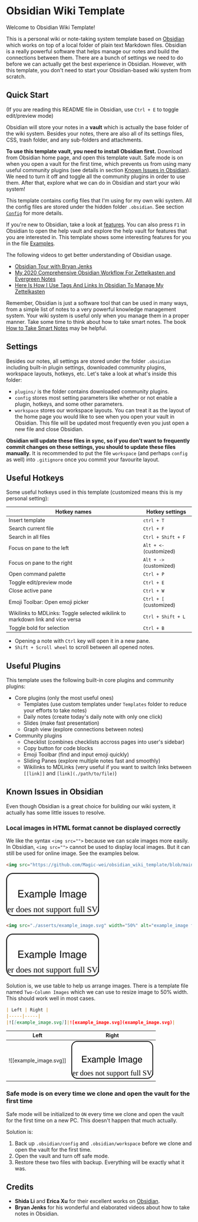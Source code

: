 # Obsidian Wiki Template
Welcome to Obsidian Wiki Template!

This is a personal wiki or note-taking system template based on [Obsidian](https://obsidian.md/) which works on top of a local folder of plain text Markdown files. Obsidian is a really powerful software that helps manage our notes and build the connections between them. There are a bunch of settings we need to do before we can actually get the best experience in Obsidian. However, with this template, you don't need to start your Obsidian-based wiki system from scratch.

## Quick Start

(If you are reading this README file in Obsidian, use `Ctrl + E` to toggle edit/preview mode)

Obsidian will store your notes in a **vault** which is actually the base folder of the wiki system. Besides your notes, there are also all of its settings files, CSS, trash folder, and any sub-folders and attachments.

**To use this template vault, you need to install Obsidian first.** Download from Obsidian home page, and open this template vault. Safe mode is on when you open a vault for the first time, which prevents us from using many useful community plugins (see details in section [Known Issues in Obsidian](#Known-Issues-in-Obsidian)). We need to turn it off and toggle all the community plugins in order to use them. After that, explore what we can do in Obsidian and start your wiki system!

This template contains config files that I'm using for my own wiki system. All the config files are stored under the hidden folder `.obsidian`. See section [`Config`](#config) for more details.

If you're new to Obsidian, take a look at [features](https://obsidian.md/features). You can also press `F1` in Obsidian to open the help vault and explore the help vault for features that you are interested in.  This template shows some interesting features for you in the file [Examples](Examples.md). 

The following videos to get better understanding of Obsidian usage.

- [Obsidian Tour with Bryan Jenks](https://www.youtube.com/watch?v=GurXxeaq68o)
- [My 2020 Comprehensive Obsidian Workflow For Zettelkasten and Evergreen Notes](https://www.youtube.com/watch?v=Ewhfok91AdE)
- [Here Is How I Use Tags And Links In Obsidian To Manage My Zettelkasten](https://www.youtube.com/watch?v=zIh1S7ra3aI)

Remember, Obsidian is just a software tool that can be used in many ways, from a simple list of notes to a very powerful knowledge management system. Your wiki system is useful only when you manage them in a proper manner. Take some time to think about how to take smart notes. The book [How to Take Smart Notes](https://takesmartnotes.com/) may be helpful.

## Settings

Besides our notes, all settings are stored under the folder `.obsidian` including built-in plugin settings, downloaded community plugins, workspace layouts, hotkeys, etc. Let's take a look at what's inside this folder:

- `plugins/` is the folder contains downloaded community plugins.
- `config` stores most setting parameters like whether or not enable a plugin, hotkeys, and some other parameters.
- `workspace` stores our workspace layouts. You can treat it as the layout of the home page you would like to see when you open your vault in Obsidian. This file will be updated most frequently even you just open a new file and close Obsidian.

**Obsidian will update these files in sync, so if you don't want to frequently commit changes on these settings, you should to update these files manually.** It is recommended to put the file `workspace` (and perhaps `config` as well) into `.gitignore` once you commit your favourite layout.

## Useful Hotkeys

Some useful hotkeys used in this template (customized means this is my personal setting):

| Hotkey names                                                 | Hotkey settings         |
| ------------------------------------------------------------ | ----------------------- |
| Insert template                                              | `ctrl + T`              |
| Search current file                                          | `Ctrl + F`              |
| Search in all files                                          | `Ctrl + Shift + F`      |
| Focus on pane to the left                                    | `Alt + <-` (customized) |
| Focus on pane to the right                                   | `Alt + ->` (customized) |
| Open command palette                                         | `Ctrl + P`              |
| Toggle edit/preview mode                                     | `Ctrl + E`              |
| Close active pane                                            | `Ctrl + W`              |
| Emoji Toolbar: Open emoji picker                             | `Ctrl + [` (customized) |
| Wikilinks to MDLinks: Toggle selected wikilink to markdown link and vice versa | `Ctrl + Shift + L`      |
| Toggle bold for selection                                    | `Ctrl + B`              |

- Opening a note with `Ctrl` key will open it in a new pane.
- `Shift + Scroll wheel` to scroll between all opened notes.


## Useful Plugins

This template uses the following built-in core plugins and community plugins:

- Core plugins (only the most useful ones)
  - Templates (use custom templates under `Templates` folder to reduce your efforts to take notes)
  - Daily notes (create today's daily note with only one click)
  - Slides (make fast presentation)
  - Graph view (explore connections between notes)
- Community plugins
  - Checklist (combines checklists accross pages into user's sidebar)
  - Copy button for code blocks
  - Emoji Toolbar (find and input emoji quickly)
  - Sliding Panes (explore multiple notes fast and smoothly)
  - Wikilinks to MDLinks (very useful if you want to switch links between `[[link]]` and `[link](./path/to/file)`)

## Known Issues in Obsidian

Even though Obsidian is a great choice for building our wiki system, it actually has some little issues to resolve.

### Local images in HTML format cannot be displayed correctly

We like the syntax `<img src="">` because we can scale images more easily. In Obsidian, `<img src="">` cannot be used to display local images. But it can still be used for online image. See the examples below.

```markdown
<img src="https://github.com/Magic-wei/obsidian_wiki_template/blob/main/asserts/example_image.svg" width="50%" alt="example_image from website">
```

<img src="https://github.com/Magic-wei/obsidian_wiki_template/blob/main/asserts/example_image.svg" width="50%" alt="example_image from website">

```markdown
<img src="./asserts/example_image.svg" width="50%" alt="example_image from local file">
```

<img src="./asserts/example_image.svg" width="50%" alt="example_image from local file">

Solution is, we use table to help us arrange images. There is a template file named `Two-Column Images` which we can use to resize image to 50% width. This should work well in most cases.

```markdown
| Left | Right |
|-----|-----|
|![[example_image.svg]]|![example_image.svg](example_image.svg)|
```

| Left | Right |
|-----|-----|
|![[example_image.svg]]|![example_image.svg](./asserts/example_image.svg)|

### Safe mode is on every time we clone and open the vault for the first time

Safe mode will be initialized to `ON` every time we clone and open the vault for the first time on a new PC. This doesn't happen that much actually.

Solution is:

1. Back up `.obsidian/config` and `.obsidian/workspace` before we clone and open the vault for the first time. 
2. Open the vault and turn off safe mode. 
3. Restore these two files with backup. Everything will be exactly what it was.



## Credits

- **Shida Li** and **Erica Xu** for their excellent works on [Obsidian](https://obsidian.md/).
- **Bryan Jenks** for his wonderful and elaborated videos about how to take notes in Obsidian.